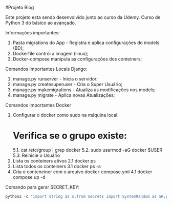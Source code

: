 #Projeto Blog

Este projeto esta sendo desenvolvido junto ao curso da Udemy.
Curso de Python 3 do básico ao avançado.

Informações importantes:

1. Pasta migrations do App - Registra e aplica configurações do models (BD);
2. Dockerfile contrói a imagem (linux);
3. Docker-compose manipula as configurações dos conteiners;

Comandos importantes Locais Django:

1. manage.py runserver - Inicia o servidor;
2. manage.py createsuperuser - Cria o Super Usuário;
3. manage.py makemigrations - Atualiza as modificações nos models;
4. manage.py migrate - Aplica novas Atualizações;

Comandos importantes Docker
1. Configurar o docker como sudo na máquina local:
    # Verifica se o grupo existe:
    5.1. cat /etc/group | grep docker
    5.2. sudo usermod -aG docker $USER
    5.3. Reinicie o Usuário
2. Lista os conteiners ativos
    2.1 docker ps
3. Lista todos os conteiners
    3.1 docker ps -a
4. Cria o conteneiner com o arquivo docker-compose.yml
    4.1 docker compose up -d

Comando para gerar SECRET_KEY:
~~~python
python3 -c "import string as s;from secrets import SystemRandom as SR;print(''.join(SR().choices(s.ascii_letters + s.digits + s.punctuation, k=64)));"
~~~
